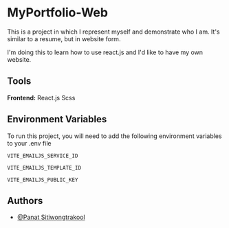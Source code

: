 
# MyPortfolio-Web

This is a project in which I represent myself and demonstrate who I am. It's similar to a resume, but in website form.

I'm doing this to learn how to use react.js and I'd like to have my own website.


## Tools

**Frontend:** React.js Scss



## Environment Variables

To run this project, you will need to add the following environment variables to your .env file

`VITE_EMAILJS_SERVICE_ID`

`VITE_EMAILJS_TEMPLATE_ID`

`VITE_EMAILJS_PUBLIC_KEY`

## Authors

- [@Panat Sitiwongtrakool](https://github.com/panat54083)

